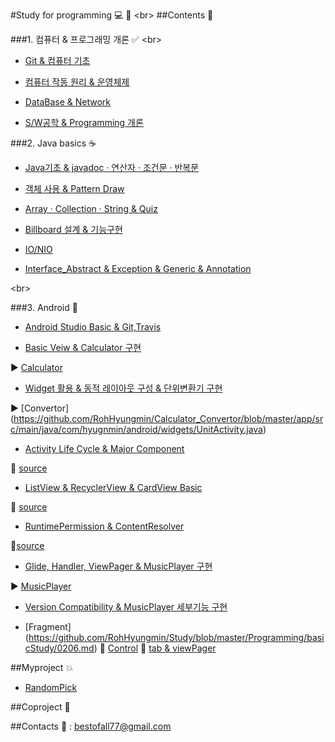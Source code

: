 #Study for programming :computer: :memo:
<br\> 
##Contents :open_file_folder:

###1. 컴퓨터 & 프로그래밍 개론 :white_check_mark:
<br\>
   -  [Git & 컴퓨터 기초](https://github.com/RohHyungmin/Study/blob/master/Study/Basic/0109_0110.md)
  
   -  [컴퓨터 작동 원리 & 운영체제](https://github.com/RohHyungmin/Study/blob/master/Study/Basic/0111.md)
  
   -  [DataBase & Network](https://github.com/RohHyungmin/Study/blob/master/Study/Basic/0112.md)
  
   -  [S/W공학 & Programming 개론](https://github.com/RohHyungmin/Study/blob/master/Study/Basic/0113.md)
    
  
###2. Java basics :coffee:  
  -  [Java기초 & javadoc · 연산자 · 조건문 · 반복문](https://github.com/RohHyungmin/Study/blob/master/Study/Basic/0116.md)
  -  [객체 사용 & Pattern Draw](https://github.com/RohHyungmin/Study/blob/master/Study/Basic/0117.md)
  
  
  -  [Array · Collection · String & Quiz](https://github.com/RohHyungmin/Study/blob/master/Study/Basic/0118.md) 
  
  
  -  [Billboard 설계 & 기능구현](https://github.com/RohHyungmin/Study/blob/master/Programming/basicStudy/0119.md)
  
  -  [IO/NIO](https://github.com/RohHyungmin/Study/blob/master/Programming/basicStudy/0120.md)
  
  -  [Interface_Abstract & Exception & Generic & Annotation](https://github.com/RohHyungmin/Study/blob/master/Programming/basicStudy/0203.md)
  

  
  <br\>
  
###3.  Android :iphone:



 -  [Android Studio Basic & Git,Travis](https://github.com/RohHyungmin/Study/blob/master/Programming/basicStudy/0123.md)
 
 -  [Basic Veiw & Calculator 구현](https://github.com/RohHyungmin/Study/blob/master/Programming/basicStudy/0124.md)  

  :arrow_forward: [Calculator](https://github.com/RohHyungmin/Calculator_Convertor/blob/master/app/src/main/java/com/hyugnmin/android/widgets/CalculaotorActivity.java)
 
 - [Widget 활용 & 동적 레이아웃 구성 & 단위변환기 구현](https://github.com/RohHyungmin/Study/blob/master/Programming/basicStudy/0125.md)  
 
 :arrow_forward: [Convertor] (https://github.com/RohHyungmin/Calculator_Convertor/blob/master/app/src/main/java/com/hyugnmin/android/widgets/UnitActivity.java)
 
 -  [Activity Life Cycle & Major Component](https://github.com/RohHyungmin/Study/blob/master/Programming/basicStudy/0126.md)  

  :paperclip: [source](https://github.com/RohHyungmin/Activity-Life-Cycle-_Major-Component/tree/master/app/src/main)
 
 -  [ListView & RecyclerView & CardView Basic](https://github.com/RohHyungmin/Study/blob/master/Programming/basicStudy/0131.md)  

  :paperclip: [source](https://github.com/RohHyungmin/List_Recycler_Card_View/tree/master/app/src/main)
 
 -  [RuntimePermission & ContentResolver](https://github.com/RohHyungmin/Study/blob/master/Programming/basicStudy/0201.md)
   
   :paperclip:[source](https://github.com/RohHyungmin/RuntimePermission/tree/master/app/src/main)
   
 -  [Glide, Handler, ViewPager & MusicPlayer 구현](https://github.com/RohHyungmin/Study/blob/master/Programming/basicStudy/0202.md)
 
  :arrow_forward: [MusicPlayer](https://github.com/RohHyungmin/MusicPlayer/tree/master/app/src/main)
  
 -  [Version Compatibility & MusicPlayer 세부기능 구현](https://github.com/RohHyungmin/Study/blob/master/Programming/basicStudy/0203.md)
 
 -  [Fragment] (https://github.com/RohHyungmin/Study/blob/master/Programming/basicStudy/0206.md)  :paperclip: [Control](https://github.com/RohHyungmin/FragmentControl/tree/master/app/src/main/java/com/hyugnmin/android/fragmentcontrol)   :paperclip: [tab & viewPager](https://github.com/RohHyungmin/FragmentTab_viewPager/tree/master/app/src/main/java/com/hyugnmin/android/fragmenttab)
  
##Myproject :boom:  


  -  [RandomPick](https://github.com/RohHyungmin/Study/blob/master/Programming/myProject/RandomPick.md)


##Coproject :star2:


##Contacts
 :e-mail: : bestofall77@gmail.com
